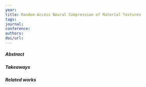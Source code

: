 ```yaml
---
year:
title: Random-Access Neural Compression of Material Textures
tags:
journal:
conference:
authors:
doi/url:
---
```

##### Abstract 

##### Takeaways 

##### Related works
